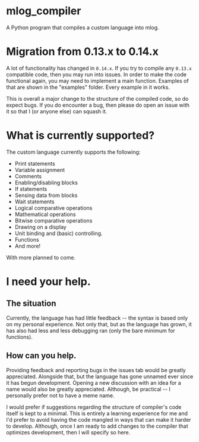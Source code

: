 # mlog_compiler
A Python program that compiles a custom language into mlog.

# Migration from 0.13.x to 0.14.x
A lot of functionality has changed in `0.14.x`. If you try to compile any `0.13.x` compatible code, then you may run into
issues. In order to make the code functional again, you may need to implement a main function. Examples of that are
shown in the "examples" folder. Every example in it works.

This is overall a major change to the structure of the compiled code, so do expect bugs. If you do encounter a bug, then
please do open an issue with it so that I (or anyone else) can squash it.

# What is currently supported?
The custom language currently supports the following:
- Print statements
- Variable assignment
- Comments
- Enabling/disabling blocks
- If statements
- Sensing data from blocks
- Wait statements
- Logical comparative operations
- Mathematical operations
- Bitwise comparative operations
- Drawing on a display
- Unit binding and (basic) controlling. 
- Functions
- And more!

With more planned to come.

# I need your help.
## The situation
Currently, the language has had little feedback -- the syntax is based only on my personal experience. Not only that,
but as the language has grown, it has also had less and less debugging ran (only the bare minimum for functions).
## How can you help.
Providing feedback and reporting bugs in the issues tab would be greatly appreciated. Alongside that, but the language
has gone unnamed ever since it has begun development. Opening a new discussion with an idea for a name would also be
greatly appreciated. Although, be practical -- I personally prefer not to have a meme name.

I would prefer if suggestions regarding the structure of compiler's code itself is kept to a minimal. This is entirely a
learning experience for me and I'd prefer to avoid having the code mangled in ways that can make it harder to develop.
Although, once I am ready to add changes to the compiler that optimizes development, then I will specify so here.
